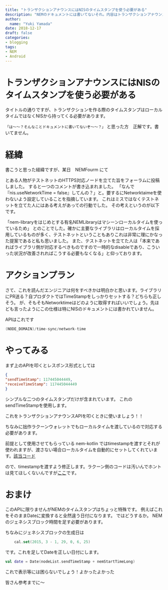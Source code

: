 ```yaml
---
title: "トランザクションアナウンスにはNISのタイムスタンプを使う必要がある"
description: "NEMのドキュメントには書いてないそれ。内容はトランザクションアナウンスにはNISのタイムスタンプを使う必要があるという話。"
author:
  name: "Yuki Yamada"
date: 2018-12-17
draft: false	
categories:
- blogging
tags:
- NEM
- Android
---
```


# トランザクションアナウンスにはNISのタイムスタンプを使う必要がある 
タイトルの通りですが、トランザクションを作る際のタイムスタンプはローカルタイムではなくNISから持ってくる必要があります。

`「は～～？そんなことドキュメントに書いてないぞ～～？」`
と思った方　正解です。書いてません。

# 経緯

書こうと思った経緯ですが、某日　NEMFourm にて

とある人物がテストネットのHTTPS対応ノードを立てた旨をフォーラムに投稿しました。
すると一つのコメントが書き込まれました。
「なんで『nis.useNetworkTime = false』してんの？」と。要するにNetworktaimeを使わないよう設定していることを指摘しています。
これはミスではなくテストネットを立てた人にはある考えがあっての行動でした。
その考えというのが以下です。

「nem-libraryをはじめとする有名NEMLibraryはマシーンローカルタイムを使っているため」
とのことでした。確かに主要なライブラリはローカルタイムを採用しているものが多く、テストネットということもありこれは非常に理にかなった提案であると私も思いました。
また、テストネットを立てた人は「本来であればライブラリ側が対応するべきものですので一時的なdisableであり、こういった状況が改善されればこうする必要もなくなる」と仰っております。

# アクションプラン
さて、これを読んだエンジニアは何をすべきかは明白かと思います。ライブラリにPR送る？自プロダクトではTimeStampをしっかりセットする？どちらも正しそう。
が、そもそもNetworktimeはどのように取得すればいいでしょう。先ほども言ったようにこの仕様は特にNISのドキュメントには書かれていません。

APIはこれです

```kotlin
(NODE_DOMAIN)/time-sync/network-time
```

# やってみる
まず上のAPIを叩くとレスポンス形式としては

```json
{
"sendTimeStamp": 117445044449,
"receiveTimeStamp": 117445044449
}
```

シンプルな二つのタイムスタンプだけが含まれています。
これのsendTimeStampを使用します。

これをトランザクションアナウンスAPIを叩くときに使いましょう！！

ちなみに拙作ラクーンウォレットでもローカルタイムを渡しているので対応する必要があります。

前提として使用させてもらっている nem-kotlin ではtimestampを渡すとそれが使われますが、渡さない場合ローカルタイムを自動的にセットしてくれています。[該当コード](https://github.com/ryuta46/nem-kotlin/blob/19640f0f5ab7cd4424dc02c1cae3669cc0efe25f/src/main/kotlin/com/ryuta46/nemkotlin/transaction/TransactionHelper.kt#L102)

ので、timestampを渡すよう修正します。ラクーン側のコードは汚いんでホントは見てほしくないんですが[ここ](https://github.com/SasakiYuki/RaccoonWallet/blob/1fae2df69fb662c92417bcade841efda736e7e1b/app/src/main/java/wacode/yamada/yuki/nempaymentapp/utils/NemCommons.kt)です。


# おまけ
このAPIに限りませんがNEMのタイムスタンプはちょっと特殊です。
例えばこれをそのままDateに変換すると全然違う日付になります。
ではどうするか。
NEMのジェネシスブロック時間を足す必要があります。

ちなみにジェネシスブロックの生成日は
```kotlin
    cal.set(2015, 3 - 1, 29, 0, 6, 25)
```

です。これを足してDateを正しい日付にします。

```kotlin
val date = Date(nodeList.sendTimeStamp + nemStartTimeLong)
```

これで表示等には困らないでしょう！よかったよかった

皆さん参考までに～

